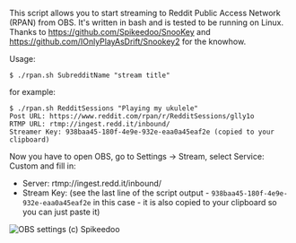 This script allows you to start streaming to Reddit Public Access Network (RPAN) from OBS. It's written in bash and is tested to be running on Linux.
Thanks to https://github.com/Spikeedoo/SnooKey and https://github.com/IOnlyPlayAsDrift/Snookey2 for the knowhow.

Usage:
```
$ ./rpan.sh SubredditName "stream title"
```
for example:
```
$ ./rpan.sh RedditSessions "Playing my ukulele"
Post URL: https://www.reddit.com/rpan/r/RedditSessions/glly1o
RTMP URL: rtmp://ingest.redd.it/inbound/
Streamer Key: 938baa45-180f-4e9e-932e-eaa0a45eaf2e (copied to your clipboard)
```
Now you have to open OBS, go to Settings -> Stream, select Service: Custom and fill in:
 - Server: rtmp://ingest.redd.it/inbound/
 - Stream Key: (see the last line of the script output - `938baa45-180f-4e9e-932e-eaa0a45eaf2e` in this case - it is also copied to your clipboard so you can just paste it)

![OBS settings (c) Spikeedoo](https://github.com/Spikeedoo/SnooKey/blob/master/examples/snookey03.PNG)    
